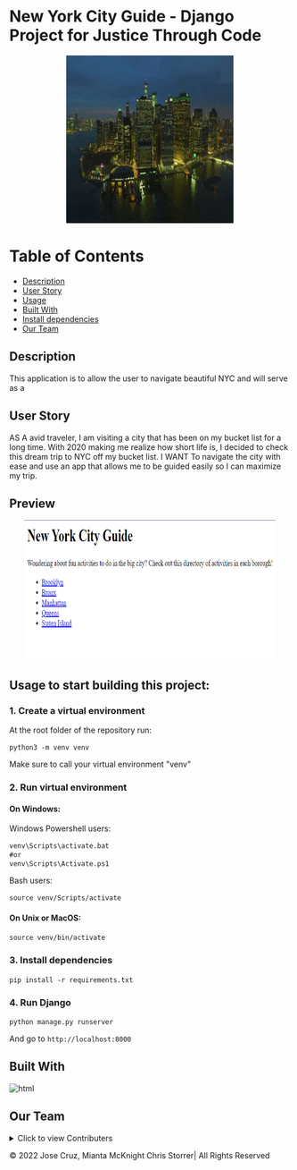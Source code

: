 # New York City Guide - Django Project for Justice Through Code

<p align="center">
  <img 
    width="300"
    height="300"
    src="nyc\assets\nyc-1.gif"
  >
</p>

# Table of Contents

- [Description](#description)
- [User Story](#user-story)
- [Usage](#usage)
- [Built With](#built-with)
- [Install dependencies](#install-dependencies)
- [Our Team](#our-team)

## Description

This application is to allow the user to navigate beautiful NYC and will serve as a

## User Story
AS A avid traveler, I am visiting a city that has been on my bucket list for a long time. With 2020 making me realize how short life is, I decided to check this dream trip to NYC off my bucket list.
I WANT To navigate the city with ease and use an app that allows me to be guided easily so I can maximize my trip.
## Preview
<p align="center">
  <img 
    width="450"
    height="250"
    src="nyc\assets\Screenshot (236).png"
  >
</p>

## Usage to start building this project:

### 1. Create a virtual environment

At the root folder of the repository run:

```
python3 -m venv venv
```

Make sure to call your virtual environment "venv"

### 2. Run virtual environment

#### On Windows:

Windows Powershell users:

```
venv\Scripts\activate.bat
#or
venv\Scripts\Activate.ps1
```

Bash users:

```
source venv/Scripts/activate
```

#### On Unix or MacOS:

```
source venv/bin/activate
```

### 3. Install dependencies

```
pip install -r requirements.txt
```

### 4. Run Django

```
python manage.py runserver
```

And go to `http://localhost:8000`

## Built With

![html](https://img.shields.io/badge/-HTML5-E34F26?logo=html5&logoColor=white&logoWidth=30)

## Our Team

<details>
  <summary> Click to view Contributers</summary>

> **Jose Cruz**<br>
> GitHub Username: JoseCruz-MVP<br> >https://github.com/Josecruz-MVP

> **Mianta McKnight**<br>
> GitHub Username: RogueStorm7<br>
> https://github.com/RogueStorm7

> **Chris Storrer**<br>
> GitHub Username: storrer<br> >https://github.com/storrer

</details>

&copy; 2022 Jose Cruz, Mianta McKnight Chris Storrer| All Rights Reserved

